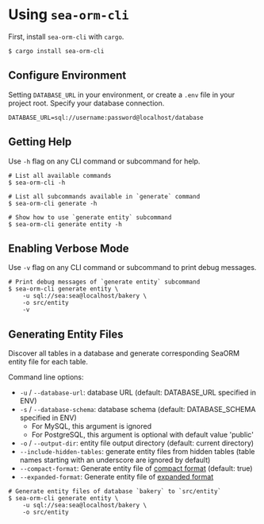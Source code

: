 # Using `sea-orm-cli`

First, install `sea-orm-cli` with `cargo`.

```shell
$ cargo install sea-orm-cli
```

## Configure Environment

Setting `DATABASE_URL` in your environment, or create a `.env` file in your project root. Specify your database connection.

```env title=".env"
DATABASE_URL=sql://username:password@localhost/database
```

## Getting Help

Use `-h` flag on any CLI command or subcommand for help.

```shell
# List all available commands
$ sea-orm-cli -h

# List all subcommands available in `generate` command
$ sea-orm-cli generate -h

# Show how to use `generate entity` subcommand
$ sea-orm-cli generate entity -h
```

## Enabling Verbose Mode

Use `-v` flag on any CLI command or subcommand to print debug messages.

```shell
# Print debug messages of `generate entity` subcommand
$ sea-orm-cli generate entity \
    -u sql://sea:sea@localhost/bakery \
    -o src/entity
    -v
```

## Generating Entity Files

Discover all tables in a database and generate corresponding SeaORM entity file for each table.

Command line options:
- `-u` / `--database-url`: database URL (default: DATABASE_URL specified in ENV)
- `-s` / `--database-schema`: database schema (default: DATABASE_SCHEMA specified in ENV)
    - For MySQL, this argument is ignored
    - For PostgreSQL, this argument is optional with default value 'public'
- `-o` / `--output-dir`: entity file output directory (default: current directory)
- `--include-hidden-tables`: generate entity files from hidden tables (table names starting with an underscore are ignored by default)
- `--compact-format`: Generate entity file of [compact format](/docs/generate-entity/compact-entity-structure) (default: true)
- `--expanded-format`: Generate entity file of [expanded format](/docs/generate-entity/expanded-entity-structure)

```shell
# Generate entity files of database `bakery` to `src/entity`
$ sea-orm-cli generate entity \
    -u sql://sea:sea@localhost/bakery \
    -o src/entity
```
